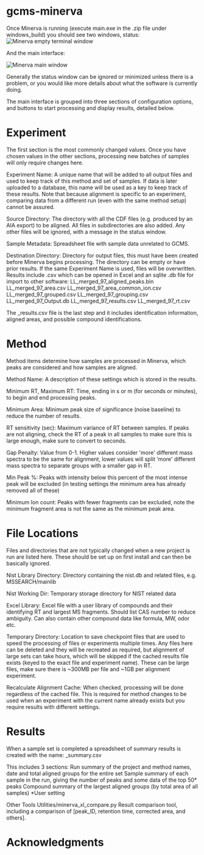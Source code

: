 # gcms-minerva

Once Minerva is running (execute main.exe in the .zip file under windows_build) you should see two windows, status:
![Minerva empty terminal window](https://github.com/snowdonr/gcms-minerva/tree/main/docs/Minerva_w_terminal.png?raw=true)

And the main interface:

![Minerva main window](https://github.com/snowdonr/gcms-minerva/tree/main/docs/Minerva_w_main_menu.png?raw=true)

Generally the status window can be ignored or minimized unless there is a problem, or you would like more details about what the software is currently doing.

The main interface is grouped into three sections of configuration options, and buttons to start processing and display results, detailed below.


# Experiment
The first section is the most commonly changed values. Once you have chosen values in the other sections, processing new batches of samples will only require changes here.

Experiment Name: A unique name that will be added to all output files and used to keep track of this method and set of samples. If data is later uploaded to a database, this name will be used as a key to keep track of these results. Note that because alignment is specific to an experiment, comparing data from a different run (even with the same method setup) cannot be assured.

Source Directory: The directory with all the CDF files (e.g. produced by an AIA export) to be aligned. All files in subdirectories are also added. Any other files will be ignored, with a message in the status window.

Sample Metadata: Spreadsheet file with sample data unrelated to GCMS.

Destination Directory: Directory for output files, this must have been created before Minerva begins processing. The directory can be empty or have prior results. If the same Experiment Name is used, files will be overwritten. Results include .csv which can be opened in Excel and an sqlite .db file for import to other software:
LL_merged_97_aligned_peaks.bin
LL_merged_97_area.csv
LL_merged_97_area_common_ion.csv
LL_merged_97_grouped.csv
LL_merged_97_grouping.csv
LL_merged_97_Output.db
LL_merged_97_results.csv
LL_merged_97_rt.csv

The _results.csv file is the last step and it includes identification information, aligned areas, and possible compound identifications.

# Method
Method items determine how samples are processed in Minerva, which peaks are considered and how samples are aligned.

Method Name: A description of these settings which is stored in the results.

Minimum RT, Maximum RT: Time, ending in s or m (for seconds or minutes), to begin and end processing peaks.

Minimum Area: Minimum peak size of significance (noise baseline) to reduce the number of results.

RT sensitivity (sec): Maximum variance of RT between samples. If peaks are not aligning, check the RT of a peak in all samples to make sure this is large enough, make sure to convert to seconds.

Gap Penalty: Value from 0-1. Higher values consider 'more' different mass spectra to be the same for alignment, lower values will split 'more' different mass spectra to separate groups with a smaller gap in RT.

Min Peak %: Peaks with intensity below this percent of the most intense peak will be excluded (in testing settings the minimum area has already removed all of these)

Minimum Ion count: Peaks with fewer fragments can be excluded, note the minimum fragment area is not the same as the minimum peak area.

# File Locations

Files and directories that are not typically changed when a new project is run are listed here. These should be set up on first install and can then be basically ignored.


Nist Library Directory: Directory containing the nist.db and related files, e.g. MSSEARCH/mainlib

Nist Working Dir: Temporary storage directory for NIST related data

Excel Library: Excel file with a user library of compounds and their identifying RT and largest MS fragments. Should list CAS number to reduce ambiguity. Can also contain other compound data like formula, MW, odor etc.

Temporary Directory: Location to save checkpoint files that are used to speed the processing of files or experiments multiple times. Any files here can be deleted and they will be recreated as required, but alignment of large sets can take hours, which will be skipped if the cached results file exists (keyed to the exact file and experiment name). These can be large files, make sure there is ~300MB per file and ~1GB per alignment experiment.

Recalculate Alignment Cache: When checked, processing will be done regardless of the cached file. This is required for method changes to be used when an experiment with the current name already exists but you require results with different settings.

# Results

When a sample set is completed a spreadsheet of summary results is created with the name:
<experiment name>_summary.csv

This includes 3 sections:
Run summary of the project and method names, date and total aligned groups for the entire set
Sample summary of each sample in the run, giving the number of peaks and some data of the top 50* peaks
Compound summary of the largest aligned groups (by total area of all samples)
*User setting

Other Tools
Utilities/minerva_xl_compare.py
Result comparison tool, including a comparison of [peak_ID, retention time, corrected area, and others].




# Acknowledgments
